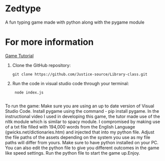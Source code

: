 # Zedtype
A fun typing game made with python along with the pygame module

# For more information
[Game Tutorial](https://www.youtube.com/watch?v=3RDMRpUHFBE)

1. Clone the GitHub repository:
    ```shell
   git clone https://github.com/Justice-source/Library-class.git
    
2. Run the code in visual studio code through your terminal:
   ```shell
    node index.js


To run the game:
Make sure you are using an up to date version of Visual Studio Code.
Install pygame using the command - pip install pygame.
In the instructional video I used in developing this game, the tutor made use of the nltk module which is similar to spacy module.
I compromised by making use of a txt file filled with 194,000 words from the English Language (gwicks.net/dictionaries.htm) and injected that into my python file.
Adjust the file paths of the assets depending on the system you use as my file paths will differ from yours.
Make sure to have python installed on your PC.
You can also edit the python file to give you different outcomes in the game like speed settings.
Run the python file to start the game up.Enjoy.
